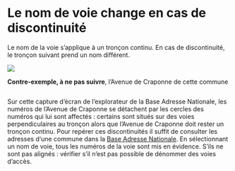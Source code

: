 # Le nom de voie change en cas de discontinuité

Le nom de la voie s’applique à un tronçon continu. En cas de discontinuité, le tronçon suivant prend un nom différent.

![](/img/bonnes-pratiques/screenshot-2021-06-24-16-39-29.png)

**Contre-exemple, à ne pas suivre**, l’Avenue de Craponne de cette commune

<figure><img src="/img/bonnes-pratiques/screenshot-2022-12-30-10-51-45.png" alt=""/><figcaption></figcaption></figure>

Sur cette capture d’écran de l’explorateur de la Base Adresse Nationale, les numéros de l’Avenue de Craponne se détachent par les cercles des numéros qui lui sont affectés : certains sont situés sur des voies perpendiculaires au tronçon alors que l’Avenue de Craponne doit rester un tronçon continu. Pour repérer ces discontinuités il suffit de consulter les adresses d‘une commune dans la [Base Adresse Nationale](https://adresse.data.gouv.fr/base-adresse-nationale#4.4/46.9/1.7). En sélectionnant un nom de voie, tous les numéros de la voie sont mis en évidence. S’ils ne sont pas alignés : vérifier s’il n’est pas possible de dénommer des voies d’accès.
